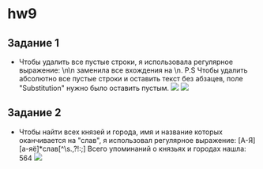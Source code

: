 # hw9
## Задание 1 
* Чтобы удалить все пустые строки, я использовала регулярное выражение: \n\n  заменила все вхождения на \n. 
 P.S Чтобы удалить абсолютно все пустые строки и оставить текст без абзацев, поле "Substitution" нужно было оставить пустым.
 ![](https://github.com/julialee0326/hw9/blob/master/9.1.1.PNG?raw=true)
 ![](https://github.com/julialee0326/hw9/blob/master/9.1.2.PNG?raw=true)
## Задание 2 
* Чтобы найти всех князей и города, имя и название которых оканчивается на "слав", я использовал регулярное выражение: [А-Я][а-яё]*слав[^\s.,\?!:;] Всего упоминаний о князьях и городах нашла: 564
 ![](https://github.com/julialee0326/hw9/blob/master/9.2.1.PNG?raw=true)
